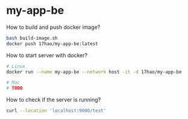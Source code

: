 # my-app-be

How to build and push docker image?

```bash
bash build-image.sh
docker push 17hao/my-app-be:latest
```

How to start server with docker?

```bash
# Linux
docker run --name my-app-be --network host -it -d 17hao/my-app-be

# Mac
# TODO
```

How to check if the server is running?

```bash
curl --location 'localhost:9000/test'
```
